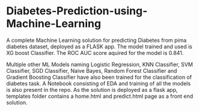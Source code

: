 # Diabetes-Prediction-using-Machine-Learning

A complete Machine Learning solution for predicting Diabetes from pima diabetes dataset, deployed as a FLASK app. The model trained and used is XG boost Classifier. The ROC AUC score aquired for the model is 0.841. 

Multiple other ML Models naming Logistic Regression, KNN Classifier, SVM Classifier, SGD Classifier, Naive Bayes, Random Forest Classifier and Gradient Boosting Classifier have also been trained for the classification of diabetes task. A Notebook consisting of EDA and training of all the models is also present in the repo. As the solution is deployed as a flask app, templates folder contains a home.html and predict.html page as a front end solution.
